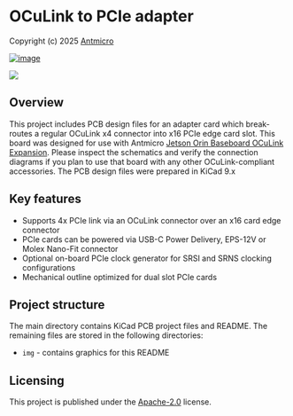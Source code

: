 # OCuLink to PCIe adapter
Copyright (c) 2025 [Antmicro](https://www.antmicro.com)

[![image](https://img.shields.io/badge/View%20on-Antmicro%20Open%20Hardware%20Portal-332d37?style=flat-square)](https://openhardware.antmicro.com/boards/oculink-to-pcie-adapter)

![](img/oculink-pcie-adapter-render.png)

## Overview

This project includes PCB design files for an adapter card which break-routes a regular OCuLink x4 connector into x16 PCIe edge card slot.
This board was designed for use with Antmicro [Jetson Orin Baseboard OCuLink Expansion](https://github.com/antmicro/job-oculink-expansion).
Please inspect the schematics and verify the connection diagrams if you plan to use that board with any other OCuLink-compliant accessories.
The PCB design files were prepared in KiCad 9.x 

## Key features

- Supports 4x PCIe link via an OCuLink connector over an x16 card edge connector
- PCIe cards can be powered via USB-C Power Delivery, EPS-12V or Molex Nano-Fit connector
- Optional on-board PCIe clock generator for SRSI and SRNS clocking configurations
- Mechanical outline optimized for  dual slot PCIe cards

## Project structure

The main directory contains KiCad PCB project files and README. 
The remaining files are stored in the following directories:

-   `img` - contains graphics for this README

## Licensing

This project is published under the [Apache-2.0](LICENSE) license.
